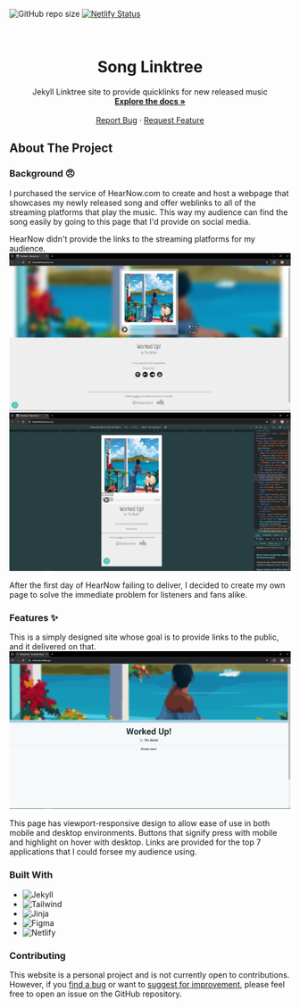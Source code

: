 <!-- PROJECT SHIELDS -->
![GitHub repo size][repo-size]
[![Netlify Status][netlifystat]][netlifystat-url]
<!-- [![Github Pages Status][gpages]][gpages-url] -->

<!-- PROJECT LOGO -->
<br />
<div align="center">

  <h1 align="center">Song Linktree</h1>

<!-- PROJECT DEMO-->


  <p align="center">
    Jekyll Linktree site to provide quicklinks for new released music
    <br />
    <a href="https://dariustb.github.io/SongLinktree/"><strong>Explore the docs »</strong></a>
    <br />
    <br />
    <a href="https://github.com/dariustb/SongLinktree/issues">Report Bug</a>
    ·
    <a href="https://github.com/dariustb/SongLinktree/issues">Request Feature</a>
  </p>
</div>

<!-- ABOUT THE PROJECT -->
## About The Project
### Background 😠
I purchased the service of HearNow.com to create and host a webpage that showcases my newly released song and offer weblinks to all of the streaming platforms that play the music. This way my audience can find the song easily by going to this page that I'd provide on social media.

HearNow didn't provide the links to the streaming platforms for my audience.
![HearNow Desktop](assets/images/readme/Demo_HearNow_Desktop.png)
![HearNow Mobile](assets/images/readme/Demo_HearNow_Mobile.png)

After the first day of HearNow failing to deliver, I decided to create my own page to solve the immediate problem for listeners and fans alike.

### Features ✨
This is a simply designed site whose goal is to provide links to the public, and it delivered on that.
![SongLinkTree Desktop/Mobile](assets/images/readme/Demo_SongLinktree.gif)

This page has viewport-responsive design to allow ease of use in both mobile and desktop environments. Buttons that signify press with mobile and highlight on hover with desktop. Links are provided for the top 7 applications that I could forsee my audience using.

### Built With
* ![Jekyll][jekyll.io]
* ![Tailwind][tailwind.css]
* ![Jinja][jinja.io]
* ![Figma][figma.io]
* ![Netlify][netlify.io]

### Contributing
This website is a personal project and is not currently open to contributions. However, if you [find a bug](https://github.com/dariustb/SongLinktree/issues) or want to [suggest for improvement](https://github.com/dariustb/SongLinktree/issues), please feel free to open an issue on the GitHub repository.

<!-- CI Test badges -->
[gpages]:       https://github.com/dariustb/SongLinktree/actions/workflows/pages/pages-build-deployment/badge.svg
[gpages-url]:   https://github.com/dariustb/SongLinktree/actions/workflows/pages/pages-build-deployment

[netlifystat]:  https://api.netlify.com/api/v1/badges/d7c0bc03-a588-4a9f-a4fb-062a6a725386/deploy-status
[netlifystat-url]: https://app.netlify.com/sites/thebizkid/deploys

<!-- Markdown Badges -->
[repo-size]:    https://img.shields.io/github/repo-size/dariustb/SongLinktree
[jekyll.io]:    https://img.shields.io/badge/jekyll-CC342D.svg?style=for-the-badge&logo=jekyll&logoColor=white
[tailwind.css]: https://img.shields.io/badge/tailwindcss-%2338B2AC.svg?style=for-the-badge&logo=tailwind-css&logoColor=white
[jinja.io]:     https://img.shields.io/badge/jinja-white.svg?style=for-the-badge&logo=jinja&logoColor=black
[figma.io]:     https://img.shields.io/badge/figma-%23F24E1E.svg?style=for-the-badge&logo=figma&logoColor=white
[netlify.io]:   https://img.shields.io/badge/netlify-%23000000.svg?style=for-the-badge&logo=netlify&logoColor=#00C7B7
